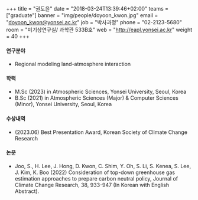 ﻿+++
title = "권도윤"
date = "2018-03-24T13:39:46+02:00"
teams = ["graduate"]
banner = "img/people/doyoon_kwon.jpg"
email = "doyoon_kwon@yonsei.ac.kr"
job = "박사과정"
phone = "02-2123-5680"
room = "미기상연구실/ 과학관 533B호"
web = "http://eapl.yonsei.ac.kr"
weight = 40
+++

#### 연구분야
 + Regional modeling land-atmosphere interaction

#### 학력
 + M.Sc (2023) in Atmospheric Sciences, Yonsei University, Seoul, Korea
 + B.Sc (2021) in Atmospheric Sciences (Major) & Computer Sciences (Minor), Yonsei University, Seoul, Korea
#### 수상내역
 + (2023.06) Best Presentation Award, Korean Society of Climate Change Research
#### 논문
 + Joo, S., H. Lee, J. Hong, D. Kwon, C. Shim, Y. Oh, S. Li, S. Kenea, S. Lee, J. Kim, K. Boo (2022) Consideration of top-down greenhouse gas estimation approaches to prepare carbon neutral policy, Journal of Climate Change Research, 38, 933-947 (In Korean with English Abstract).